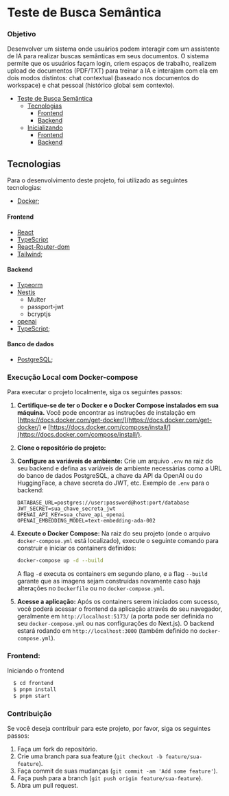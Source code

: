 # Teste de Busca Semântica

### Objetivo

Desenvolver um sistema onde usuários podem interagir com um assistente de IA para realizar buscas semânticas em seus documentos. O sistema permite que os usuários façam login, criem espaços de trabalho, realizem upload de documentos (PDF/TXT) para treinar a IA e interajam com ela em dois modos distintos: chat contextual (baseado nos documentos do workspace) e chat pessoal (histórico global sem contexto).

- [Teste de Busca Semântica](#TestedeBuscaSemântica)
  - [Tecnologias](#tecnologias)
    - [Frontend](#frontend)
    - [Backend](#backend)
  - [Inicializando](#inicializando)
    - [Frontend](#frontend)
    - [Backend](#backend)

## Tecnologias

Para o desenvolvimento deste projeto, foi utilizado as seguintes tecnologias:

- [Docker](https://www.docker.com/);

#### Frontend

- [React](https://pt-br.reactjs.org/)
- [TypeScript](https://www.typescriptlang.org/)
- [React-Router-dom](https://reactrouter.com/en/main)
- [Tailwind](https://tailwindcss.com/);

#### Backend

- [Typeorm](https://typeorm.io/)
- [Nestjs](https://nestjs.com/)
    - Multer
    - passport-jwt
    - bcryptjs
- [openai]([https://nodejs.org/en/](https://platform.openai.com/api-keys))
- [TypeScript](https://www.typescriptlang.org/);

#### Banco de dados

- [PostgreSQL](https://www.postgresql.org/);

### Execução Local com Docker-compose

Para executar o projeto localmente, siga os seguintes passos:

1.  **Certifique-se de ter o Docker e o Docker Compose instalados em sua máquina.** Você pode encontrar as instruções de instalação em [https://docs.docker.com/get-docker/](https://docs.docker.com/get-docker/) e [https://docs.docker.com/compose/install/](https://docs.docker.com/compose/install/).

2.  **Clone o repositório do projeto:**

3.  **Configure as variáveis de ambiente:** Crie um arquivo `.env` na raiz do seu backend e defina as variáveis de ambiente necessárias como a URL do banco de dados PostgreSQL, a chave da API da OpenAI ou do HuggingFace, a chave secreta do JWT, etc. Exemplo de `.env` para o backend:

    ```
    DATABASE_URL=postgres://user:password@host:port/database
    JWT_SECRET=sua_chave_secreta_jwt
    OPENAI_API_KEY=sua_chave_api_openai
    OPENAI_EMBEDDING_MODEL=text-embedding-ada-002
    ```

4.  **Execute o Docker Compose:** Na raiz do seu projeto (onde o arquivo `docker-compose.yml` está localizado), execute o seguinte comando para construir e iniciar os containers definidos:

    ```bash
    docker-compose up -d --build
    ```

    A flag `-d` executa os containers em segundo plano, e a flag `--build` garante que as imagens sejam construídas novamente caso haja alterações no `Dockerfile` ou no `docker-compose.yml`.

5.  **Acesse a aplicação:** Após os containers serem iniciados com sucesso, você poderá acessar o frontend da aplicação através do seu navegador, geralmente em `http://localhost:5173/` (a porta pode ser definida no seu `docker-compose.yml` ou nas configurações do Next.js). O backend estará rodando em `http://localhost:3000` (também definido no `docker-compose.yml`).

### Frontend:

Iniciando o frontend

```bash
  $ cd frontend
  $ pnpm install
  $ pnpm start
```

### Contribuição

Se você deseja contribuir para este projeto, por favor, siga os seguintes passos:

1.  Faça um fork do repositório.
2.  Crie uma branch para sua feature (`git checkout -b feature/sua-feature`).
3.  Faça commit de suas mudanças (`git commit -am 'Add some feature'`).
4.  Faça push para a branch (`git push origin feature/sua-feature`).
5.  Abra um pull request.
